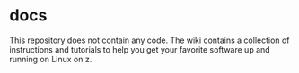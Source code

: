 # docs

This repository does not contain any code. The wiki contains a collection of instructions and tutorials to help you get your favorite software up and running on Linux on z.
